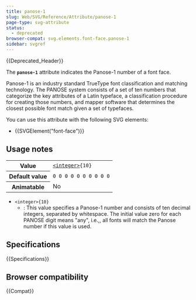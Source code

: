 ```yaml
---
title: panose-1
slug: Web/SVG/Reference/Attribute/panose-1
page-type: svg-attribute
status:
  - deprecated
browser-compat: svg.elements.font-face.panose-1
sidebar: svgref
---
```


{{Deprecated_Header}}

The **`panose-1`** attribute indicates the Panose-1 number of a font face.

Panose-1 is an industry standard TrueType font classification and matching technology. The PANOSE system consists of a set of ten numbers that categorize the key attributes of a Latin typeface, a classification procedure for creating those numbers, and mapper software that determines the closest possible font match given a set of typefaces.

You can use this attribute with the following SVG elements:

- {{SVGElement("font-face")}}

## Usage notes

<table class="properties">
  <tbody>
    <tr>
      <th scope="row">Value</th>
      <td>
        <code
          ><a href="/en-US/docs/Web/SVG/Guides/Content_type#integer">&#x3C;integer></a
          >{10}</code
        >
      </td>
    </tr>
    <tr>
      <th scope="row">Default value</th>
      <td><code>0 0 0 0 0 0 0 0 0 0</code></td>
    </tr>
    <tr>
      <th scope="row">Animatable</th>
      <td>No</td>
    </tr>
  </tbody>
</table>

- `<integer>{10}`
  - : This value specifies a Panose-1 number and consists of ten decimal integers, separated by whitespace. The initial value zero for each PANOSE digit means "any", i.e.,, all fonts will match the Panose number if this value is used.

## Specifications

{{Specifications}}

## Browser compatibility

{{Compat}}
